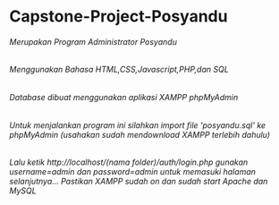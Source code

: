 # Capstone-Project-Posyandu 
###### Merupakan Program Administrator Posyandu
###### Menggunakan Bahasa HTML,CSS,Javascript,PHP,dan SQL
###### Database dibuat menggunakan aplikasi XAMPP phpMyAdmin
###### Untuk menjalankan program ini silahkan import file 'posyandu.sql' ke phpMyAdmin (usahakan sudah mendownload XAMPP terlebih dahulu)
###### Lalu ketik http://localhost/(nama folder)/auth/login.php gunakan username=admin dan password=admin untuk memasuki halaman selanjutnya... Pastikan XAMPP sudah on dan sudah start Apache dan MySQL
